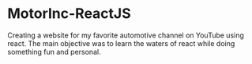 # MotorInc-ReactJS
Creating a website for my favorite automotive channel on YouTube using react. The main objective was to learn the waters of react while doing something fun and personal. 
